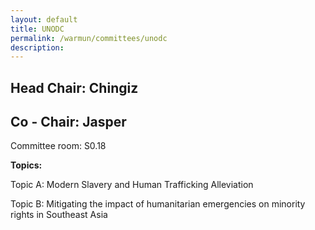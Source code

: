 ```yaml
---
layout: default
title: UNODC
permalink: /warmun/committees/unodc
description:
---
```

## Head Chair: Chingiz

## Co - Chair: Jasper

Committee room: S0.18

<b>Topics:</b>

  Topic A: Modern Slavery and Human Trafficking Alleviation 

  Topic B: Mitigating the impact of humanitarian emergencies on minority rights in Southeast Asia

